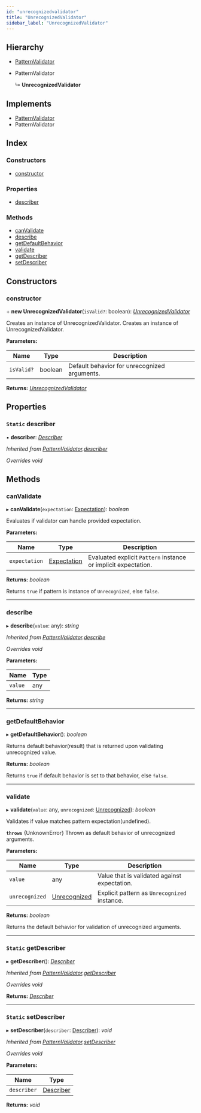 ```yaml
---
id: "unrecognizedvalidator"
title: "UnrecognizedValidator"
sidebar_label: "UnrecognizedValidator"
---
```


## Hierarchy

* [PatternValidator](patternvalidator.md)

* PatternValidator

  ↳ **UnrecognizedValidator**

## Implements

* [PatternValidator](../interfaces/types.patternvalidator.md)
* PatternValidator

## Index

### Constructors

* [constructor](unrecognizedvalidator.md#constructor)

### Properties

* [describer](unrecognizedvalidator.md#static-describer)

### Methods

* [canValidate](unrecognizedvalidator.md#canvalidate)
* [describe](unrecognizedvalidator.md#describe)
* [getDefaultBehavior](unrecognizedvalidator.md#getdefaultbehavior)
* [validate](unrecognizedvalidator.md#validate)
* [getDescriber](unrecognizedvalidator.md#static-getdescriber)
* [setDescriber](unrecognizedvalidator.md#static-setdescriber)

## Constructors

###  constructor

\+ **new UnrecognizedValidator**(`isValid?`: boolean): *[UnrecognizedValidator](unrecognizedvalidator.md)*

Creates an instance of UnrecognizedValidator.
Creates an instance of UnrecognizedValidator.

**Parameters:**

Name | Type | Description |
------ | ------ | ------ |
`isValid?` | boolean | Default behavior for unrecognized arguments.  |

**Returns:** *[UnrecognizedValidator](unrecognizedvalidator.md)*

## Properties

### `Static` describer

▪ **describer**: *[Describer](../interfaces/types.describer.md)*

*Inherited from [PatternValidator](patternvalidator.md).[describer](patternvalidator.md#static-describer)*

*Overrides void*

## Methods

###  canValidate

▸ **canValidate**(`expectation`: [Expectation](../modules/types.md#expectation)): *boolean*

Evaluates if validator can handle provided expectation.

**Parameters:**

Name | Type | Description |
------ | ------ | ------ |
`expectation` | [Expectation](../modules/types.md#expectation) | Evaluated explicit `Pattern` instance or implicit expectation. |

**Returns:** *boolean*

Returns `true` if pattern is instance of `Unrecognized`, else `false`.

___

###  describe

▸ **describe**(`value`: any): *string*

*Inherited from [PatternValidator](patternvalidator.md).[describe](patternvalidator.md#describe)*

*Overrides void*

**Parameters:**

Name | Type |
------ | ------ |
`value` | any |

**Returns:** *string*

___

###  getDefaultBehavior

▸ **getDefaultBehavior**(): *boolean*

Returns default behavior(result) that is returned upon validating unrecognized value.

**Returns:** *boolean*

Returns `true` if default behavior is set to that behavior, else `false`.

___

###  validate

▸ **validate**(`value`: any, `unrecognized`: [Unrecognized](unrecognized.md)): *boolean*

Validates if value matches pattern expectation(undefined).

**`throws`** {UnknownError}
Thrown as default behavior of unrecognized arguments.

**Parameters:**

Name | Type | Description |
------ | ------ | ------ |
`value` | any | Value that is validated against expectation. |
`unrecognized` | [Unrecognized](unrecognized.md) | Explicit pattern as `Unrecognized` instance. |

**Returns:** *boolean*

Returns the default behavior for validation of unrecognized arguments.

___

### `Static` getDescriber

▸ **getDescriber**(): *[Describer](../interfaces/types.describer.md)*

*Inherited from [PatternValidator](patternvalidator.md).[getDescriber](patternvalidator.md#static-getdescriber)*

*Overrides void*

**Returns:** *[Describer](../interfaces/types.describer.md)*

___

### `Static` setDescriber

▸ **setDescriber**(`describer`: [Describer](../interfaces/types.describer.md)): *void*

*Inherited from [PatternValidator](patternvalidator.md).[setDescriber](patternvalidator.md#static-setdescriber)*

*Overrides void*

**Parameters:**

Name | Type |
------ | ------ |
`describer` | [Describer](../interfaces/types.describer.md) |

**Returns:** *void*
